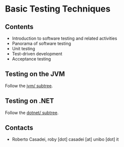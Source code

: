 # Basic Testing Techniques

## Contents

- Introduction to software testing and related activities
- Panorama of software testing
- Unit testing
- Test-driven development
- Acceptance testing

## Testing on the JVM

Follow the [jvm/ subtree](jvm/).

## Testing on .NET

Follow the [dotnet/ subtree](dotnet/).

## Contacts

- Roberto Casadei, roby [dot] casadei [at] unibo [dot] it
